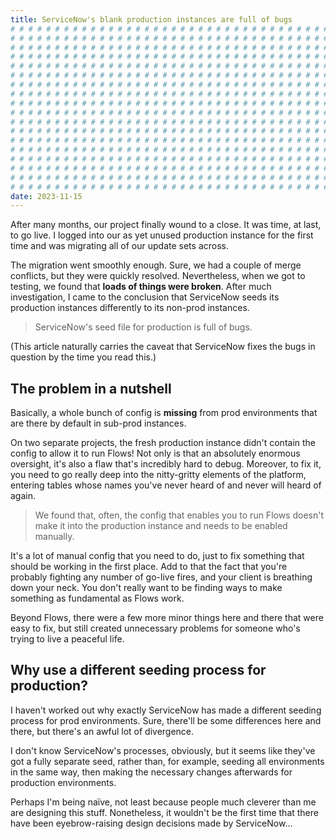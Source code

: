 ```yaml
---
title: ServiceNow's blank production instances are full of bugs 
# # # # # # # # # # # # # # # # # # # # # # # # # # # # # # # # # # # # # # # #
# # # # # # # # # # # # # # # # # # # # # # # # # # # # # # # # # # # # # # # #
# # # # # # # # # # # # # # # # # # # # # # # # # # # # # # # # # # # # # # # #
# # # # # # # # # # # # # # # # # # # # # # # # # # # # # # # # # # # # # # # #
# # # # # # # # # # # # # # # # # # # # # # # # # # # # # # # # # # # # # # # #
# # # # # # # # # # # # # # # # # # # # # # # # # # # # # # # # # # # # # # # #
# # # # # # # # # # # # # # # # # # # # # # # # # # # # # # # # # # # # # # # #
# # # # # # # # # # # # # # # # # # # # # # # # # # # # # # # # # # # # # # # #
# # # # # # # # # # # # # # # # # # # # # # # # # # # # # # # # # # # # # # # #
# # # # # # # # # # # # # # # # # # # # # # # # # # # # # # # # # # # # # # # #
# # # # # # # # # # # # # # # # # # # # # # # # # # # # # # # # # # # # # # # #
# # # # # # # # # # # # # # # # # # # # # # # # # # # # # # # # # # # # # # # #
# # # # # # # # # # # # # # # # # # # # # # # # # # # # # # # # # # # # # # # #
# # # # # # # # # # # # # # # # # # # # # # # # # # # # # # # # # # # # # # # #
# # # # # # # # # # # # # # # # # # # # # # # # # # # # # # # # # # # # # # # #
# # # # # # # # # # # # # # # # # # # # # # # # # # # # # # # # # # # # # # # #
# # # # # # # # # # # # # # # # # # # # # # # # # # # # # # # # # # # # # # # #
# # # # # # # # # # # # # # # # # # # # # # # # # # # # # # # # # # # # # # # #
date: 2023-11-15
---
```


After many months, our project finally wound to a close. It was time, at last, to go live. I logged into our as yet unused production instance for the first time and was migrating all of our update sets across.

The migration went smoothly enough. Sure, we had a couple of merge conflicts, but they were quickly resolved. Nevertheless, when we got to testing, we found that **loads of things were broken**. After much investigation, I came to the conclusion that ServiceNow seeds its production instances differently to its non-prod instances.

> ServiceNow's seed file for production is full of bugs.

(This article naturally carries the caveat that ServiceNow fixes the bugs in question by the time you read this.)

## The problem in a nutshell

Basically, a whole bunch of config is **missing** from prod environments that are there by default in sub-prod instances.

On two separate projects, the fresh production instance didn't contain the config to allow it to run Flows! Not only is that an absolutely enormous oversight, it's also a flaw that's incredibly hard to debug. Moreover, to fix it, you need to go really deep into the nitty-gritty elements of the platform, entering tables whose names you've never heard of and never will heard of again.

> We found that, often, the config that enables you to run Flows doesn't make it into the production instance and needs to be enabled manually.

It's a lot of manual config that you need to do, just to fix something that should be working in the first place. Add to that the fact that you're probably fighting any number of go-live fires, and your client is breathing down your neck. You don't really want to be finding ways to make something as fundamental as Flows work.

Beyond Flows, there were a few more minor things here and there that were easy to fix, but still created unnecessary problems for someone who's trying to live a peaceful life.

## Why use a different seeding process for production?

I haven't worked out why exactly ServiceNow has made a different seeding process for prod environments. Sure, there'll be some differences here and there, but there's an awful lot of divergence.

I don't know ServiceNow's processes, obviously, but it seems like they've got a fully separate seed, rather than, for example, seeding all environments in the same way, then making the necessary changes afterwards for production environments.

Perhaps I'm being na&iuml;ve, not least because people much cleverer than me are designing this stuff. Nonetheless, it wouldn't be the first time that there have been eyebrow-raising design decisions made by ServiceNow...
